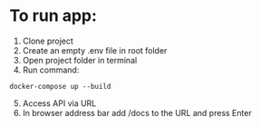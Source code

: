 # To run app:
1. Clone project
2. Create an empty .env file in root folder 
3. Open project folder in terminal
4. Run command: 
```
docker-compose up --build
```
5. Access API via URL
6. In browser address bar add /docs to the URL and press Enter
